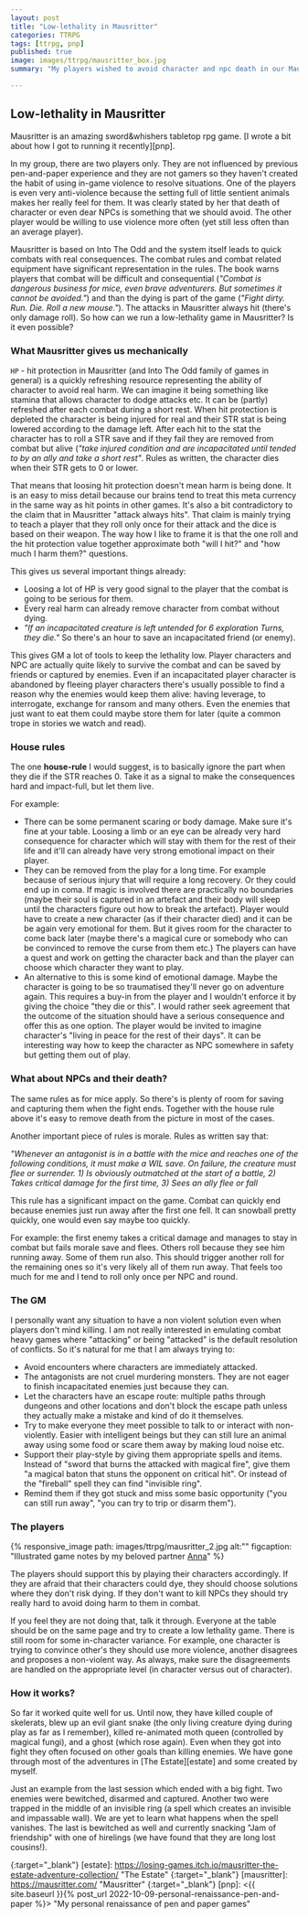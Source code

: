```yaml
---
layout: post
title: "Low-lethality in Mausritter"
categories: TTRPG
tags: [ttrpg, pnp]
published: true
image: images/ttrpg/mausritter_box.jpg
summary: "My players wished to avoid character and npc death in our Mausritter game. Here are my thoughts and remarks how to make it work."

---
```

## Low-lethality in Mausritter

Mausritter is an amazing sword&whishers tabletop rpg game. [I wrote a bit about how I got to running it recently][pnp].

In my group, there are two players only. They are not influenced by previous pen-and-paper experience and they are not gamers so they haven't created the habit of using in-game violence to resolve situations. One of the players is even very anti-violence because the setting full of little sentient animals makes her really feel for them. It was clearly stated by her that death of character or even dear NPCs is something that we should avoid. The other player would be willing to use violence more often (yet still less often than an average player).

Mausritter is based on Into The Odd and the system itself leads to quick combats with real consequences. The combat rules and combat related equipment have significant representation in the rules. The book warns players that combat will be difficult and consequential (*"Combat is dangerous business for mice, even brave adventurers. But sometimes it cannot be avoided."*) and than the dying is part of the game (*"Fight dirty. Run. Die. Roll a new mouse."*). The attacks in Mausritter always hit (there's only damage roll). So how can we run a low-lethality game in Mausritter? Is it even possible? 

### What Mausritter gives us mechanically

`HP` - hit protection in Mausritter (and Into The Odd family of games in general) is a quickly refreshing resource representing the ability of character to avoid real harm. We can imagine it being something like stamina that allows character to dodge attacks etc. It can be (partly) refreshed after each combat during a short rest. When hit protection is depleted the character is being injured for real and their STR stat is being lowered according to the damage left. After each hit to the stat the character has to roll a STR save and if they fail they are removed from combat but alive (*"take injured condition and are incapacitated until tended to by an ally and take a short rest"*. Rules as written, the character dies when their STR gets to 0 or lower.

That means that loosing hit protection doesn't mean harm is being done. It is an easy to miss detail because our brains tend to treat this meta currency in the same way as hit points in other games. It's also a bit contradictory to the claim that in Mausritter "attack always hits". That claim is mainly trying to teach a player that they roll only once for their attack and the dice is based on their weapon. The way how I like to frame it is that the one roll and the hit protection value together approximate both "will I hit?" and "how much I harm them?" questions. 

This gives us several important things already:

- Loosing a lot of HP is very good signal to the player that the combat is going to be serious for them.
- Every real harm can already remove character from combat without dying.
- *"If an incapacitated creature is left untended for 6 exploration Turns, they die."* So there's an hour to save an incapacitated friend (or enemy).

This gives GM a lot of tools to keep the lethality low. Player characters and NPC are actually quite likely to survive the combat and can be saved by friends or captured by enemies. Even if an incapacitated player character is abandoned by fleeing player characters there's usually possible to find a reason why the enemies would keep them alive: having leverage, to interrogate, exchange for ransom and many others. Even the enemies that just want to eat them could maybe store them for later (quite a common trope in stories we watch and read). 

### House rules

The one **house-rule** I would suggest, is to basically ignore the part when they die if the STR reaches 0. Take it as a signal to make the consequences hard and impact-full, but let them live. 

For example:

- There can be some permanent scaring or body damage. Make sure it's fine at your table. Loosing a limb or an eye can be already very hard consequence for character which will stay with them for the rest of their life and it'll can already have very strong emotional impact on their player.
- They can be removed from the play for a long time. For example because of serious injury that will require a long recovery. Or they could end up in coma. If magic is involved there are practically no boundaries (maybe their soul is captured in an artefact and their body will sleep until the characters figure out how to break the artefact). Player would have to create a new character (as if their character died) and it can be be again very emotional for them. But it gives room for the character to come back later (maybe there's a magical cure or somebody who can be convinced to remove the curse from them etc.) The players can have a quest and work on getting the character back and than the player can choose which character they want to play.
- An alternative to this is some kind of emotional damage. Maybe the character is going to be so traumatised they'll never go on adventure again. This requires a buy-in from the player and I wouldn't enforce it by giving the choice "they die or this". I would rather seek agreement that the outcome of the situation should have a serious consequence and offer this as one option. The player would be invited to imagine character's "living in peace for the rest of their days". It can be interesting way how to keep the character as NPC somewhere in safety but getting them out of play.


### What about NPCs and their death?

The same rules as for mice apply. So there's is plenty of room for saving and capturing them when the fight ends. Together with the house rule above it's easy to remove death from the picture in most of the cases. 

Another important piece of rules is morale. Rules as written say that: 

*"Whenever an antagonist is in a battle with the mice and reaches one of the following conditions, it must make a
WIL save. On failure, the creature must flee or surrender. 1) Is obviously outmatched at the start of a battle, 2) Takes critical damage for the first time, 3) Sees an ally flee or fall*

This rule has a significant impact on the game. Combat can quickly end because enemies just run away after the first one fell. It can snowball pretty quickly, one would even say maybe too quickly. 

For example: the first enemy takes a critical damage and manages to stay in combat but fails morale save and flees. Others roll because they see him running away. Some of them run also. This should trigger another roll for the remaining ones so it's very likely all of them run away. That feels too much for me and I tend to roll only once per NPC and round. 

### The GM

I personally want any situation to have a non violent solution even when players don't mind killing. I am not really interested in emulating combat heavy games where "attacking" or being "attacked" is the default resolution of conflicts. So it's natural for me that I am always trying to:

- Avoid encounters where characters are immediately attacked.
- The antagonists are not cruel murdering monsters. They are not eager to finish incapacitated enemies just because they can. 
- Let the characters have an escape route: multiple paths through dungeons and other locations and don't block the escape path unless they actually make a mistake and kind of do it themselves.
- Try to make everyone they meet possible to talk to or interact with non-violently. Easier with intelligent beings but they can still lure an animal away using some food or scare them away by making loud noise etc.
- Support their play-style by giving them appropriate spells and items. Instead of "sword that burns the attacked with magical fire", give them "a magical baton that stuns the opponent on critical hit". Or instead of the "fireball" spell they can find "invisible ring".
- Remind them if they got stuck and miss some basic opportunity ("you can still run away", "you can try to trip or disarm them").

### The players


{% responsive_image path: images/ttrpg/mausritter_2.jpg  alt:"" figcaption: "Illustrated game notes by my beloved partner <a href='https://www.instagram.com/sophiehardy5' target='_blank'>Anna</a>"  %}

The players should support this by playing their characters accordingly. If they are afraid that their characters could dye, they should choose solutions where they don't risk dying. If they don't want to kill NPCs they should try really hard to avoid doing harm to them in combat. 

If you feel they are not doing that, talk it through. Everyone at the table should be on the same page and try to create a low lethality game. There is still room for some in-character variance. For example, one character is trying to convince other's they should use more violence, another disagrees and proposes a non-violent way. As always, make sure the disagreements are handled on the appropriate level (in character versus out of character). 

### How it works?

So far it worked quite well for us. Until now, they have killed couple of skelerats, blew up an evil giant snake (the only living creature dying during play as far as I remember), killed re-animated moth queen (controlled by magical fungi), and a ghost (which rose again). Even when they got into fight they often focused on other goals than killing enemies. We have gone through most of the adventures in [The Estate][estate] and some created by myself. 

Just an example from the last session which ended with a big fight. Two enemies were bewitched, disarmed and captured. Another two were trapped in the middle of an invisible ring (a spell which creates an invisible and impassable wall). We are yet to learn what happens when the spell vanishes. The last is bewitched as well and currently snacking "Jam of friendship" with one of hirelings (we have found that they are long lost cousins!).



[sofatko]: <https://www.instagram.com/sophiehardy5/> "Anna Marklová (Instagram)"
{:target="_blank"}
[estate]: <https://losing-games.itch.io/mausritter-the-estate-adventure-collection/> "The Estate"
{:target="_blank"}
[mausritter]: <https://mausritter.com/> "Mausritter"
{:target="_blank"}
[pnp]: <{{ site.baseurl }}{% post_url 2022-10-09-personal-renaissance-pen-and-paper %}> "My personal renaissance of pen and paper games"
